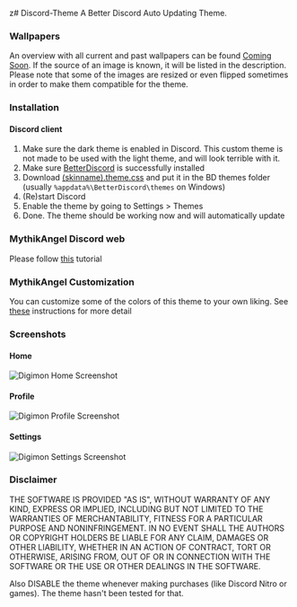 z# Discord-Theme
A Better Discord Auto Updating Theme.

### Wallpapers
An overview with all current and past wallpapers can be found [Coming Soon](). If the source of an image is known, it will be listed in the description. Please note that some of the images are resized or even flipped sometimes in order to make them compatible for the theme.

### Installation
#### Discord client
1. Make sure the dark theme is enabled in Discord. This custom theme is not made to be used with the light theme, and will look terrible with it.
2. Make sure [BetterDiscord](https://github.com/rauenzi/BetterDiscordApp/releases/latest) is successfully installed
3. Download [(skinname).theme.css]() and put it in the BD themes folder (usually `%appdata%\BetterDiscord\themes` on Windows)
4. (Re)start Discord
5. Enable the theme by going to Settings > Themes
6. Done. The theme should be working now and will automatically update

### MythikAngel Discord web
Please follow [this](https://github.com/MythikAngel/miku-discord-theme/wiki/Installing-the-theme-on-Discord-web) tutorial

### MythikAngel Customization
You can customize some of the colors of this theme to your own liking. See [these](https://github.com/MythikAngel/miku-discord-theme/wiki/Customizing-colors) instructions for more detail

### Screenshots
#### Home
![Digimon Home Screenshot](https://i.imgur.com/zrmyeUn.png)
#### Profile
![Digimon Profile Screenshot](https://i.imgur.com/n2ET0BM.png)
#### Settings
![Digimon Settings Screenshot](https://i.imgur.com/t6K6Uwr.png)

### Disclaimer
THE SOFTWARE IS PROVIDED "AS IS", WITHOUT WARRANTY OF ANY KIND, EXPRESS OR IMPLIED, INCLUDING BUT NOT LIMITED TO THE WARRANTIES OF MERCHANTABILITY, FITNESS FOR A PARTICULAR PURPOSE AND NONINFRINGEMENT. IN NO EVENT SHALL THE AUTHORS OR COPYRIGHT HOLDERS BE LIABLE FOR ANY CLAIM, DAMAGES OR OTHER LIABILITY, WHETHER IN AN ACTION OF CONTRACT, TORT OR OTHERWISE, ARISING FROM, OUT OF OR IN CONNECTION WITH THE SOFTWARE OR THE USE OR OTHER DEALINGS IN THE SOFTWARE.

Also DISABLE the theme whenever making purchases (like Discord Nitro or games). The theme hasn't been tested for that.
